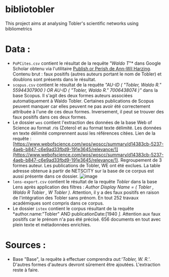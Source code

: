# bibliotobler
This project aims at analysing Tobler's scientific networks using bibliometrics 

# Data :
- `PoPCites.csv` contient le résultat de la requête *"Waldo T*"* dans Google Scholar obtenu via l'utilitaire [Publish or Perish de Ann-Wil Harzing](https://harzing.com/resources/publish-or-perish). Contenu brut : faux positifs (autres auteurs portant le nom de Tobler) et doublons sont présents dans le résultat.
- `scopus.csv` contient le résultat de la requête *"AU-ID ( "Tobler, Waldo R."   55944307900 )  OR  AU-ID ( "Tobler, Waldo R."   7006438074 )"* dans la base Scopus. Il s'agit des deux formes auteurs associées automatiquement à Waldo Tobler. Certaines publications de Scopus peuvent manquer car elles peuvent ne pas avoir été correctement attribuée à l'une de ces deux formes. Inversement, il peut se trouver des faux positifs dans ces deux formes.
- Le dossier `wos` contient l'extraction des données de la base Web of Science au format .ris (Zotero) et au format texte délimité. Les données en texte délimité comprennent aussi les références citées. Lien de la requête : [https://www.webofscience.com/wos/woscc/summary/d14383cb-5237-4aeb-b847-c6e9ad33fbd9-191e3645/relevance/1](https://www.webofscience.com/wos/woscc/summary/d14383cb-5237-4aeb-b847-c6e9ad33fbd9-191e3645/relevance/1). Regroupement de 3 formes auteur. Les publications de Tobler, WE ont été exclues. La table adresse obtenue à partir de NETSCITY sur la base de ce corpus est aussi présente dans ce dossier.
![image](https://user-images.githubusercontent.com/57678444/146061389-550b2487-5525-4653-b67b-6421453c80ff.png)
- `lens-export.csv` contient le résultat de la requête *Tobler* dans la base Lens après application des filtres : *Author Display Name = ( Tobler , Waldo R Tobler , W Tobler )*. Attention, il y a des faux positifs en raison de l'intégration des Tobler sans prénom. En tout 252 travaux académiques sont compris dans ce corpus.
- Le dossier `istex` contient le corpus résultant de la requête *author.name:"Tobler" AND publicationDate:[1940 *]*. Attention aux faux positifs car le prénom n'a pas été précisé. 656 documents en tout avec plein texte et métadonnées enrichies.
 

# Sources :
-   Base "Base", la requête à effectuer comprendra *aut:'Tobler, W. R.'*. D'autres formes d'auteurs devront sûrement être ajoutées. L'extraction reste à faire.
